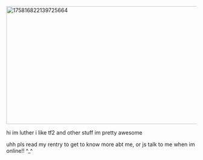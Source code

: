 <img width="735" height="311" alt="175816822139725664" src="https://github.com/user-attachments/assets/aebb5384-5ed3-479d-946b-f594b895404f" />

hi im luther i like tf2 and other stuff im pretty awesome

uhh pls read my rentry to get to know more abt me, or js talk to me when im online!! ^_^
<!--
**fukouna/fukouna** is a ✨ _special_ ✨ repository because its `README.md` (this file) appears on your GitHub profile.

Here are some ideas to get you started:

- 🔭 I’m currently working on![Uploading tumblr_ad70cc16f83b5f90cf48394f97d82aad_39448c78_2048.jpg…]()
 ...
- 🌱 I’m currently learning ...
- 👯 I’m looking to collaborate on ...
- 🤔 I’m looking for help with ...
- 💬 Ask me about ...
- 📫 How to reach me: ...
- 😄 Pronouns: ...
- ⚡ Fun fact: ...
-->
